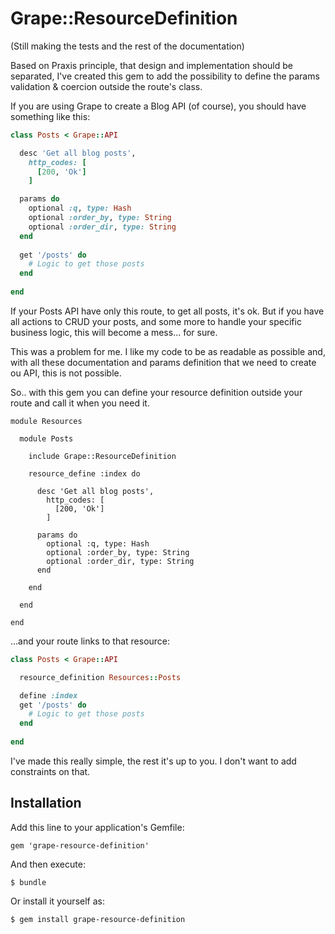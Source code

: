 Grape::ResourceDefinition
=========================

(Still making the tests and the rest of the documentation)

Based on Praxis principle, that design and implementation should be separated, I've created this gem to add the possibility to define the params validation & coercion outside the route's class.

If you are using Grape to create a Blog API (of course), you should have something like this:

```ruby
class Posts < Grape::API

  desc 'Get all blog posts',
    http_codes: [
      [200, 'Ok']
    ]

  params do
    optional :q, type: Hash
    optional :order_by, type: String
    optional :order_dir, type: String
  end
  
  get '/posts' do
    # Logic to get those posts
  end
  
end
```

If your Posts API have only this route, to get all posts, it's ok. But if you have all actions to CRUD your posts, and some more to handle your specific business logic, this will become a mess... for sure.

This was a problem for me. I like my code to be as readable as possible and, with all these documentation and params definition that we need to create ou API, this is not possible.

So.. with this gem you can define your resource definition outside your route and call it when you need it.

    module Resources
        
      module Posts
      
        include Grape::ResourceDefinition
        
        resource_define :index do
        
          desc 'Get all blog posts',
            http_codes: [
              [200, 'Ok']
            ]
    
          params do
            optional :q, type: Hash
            optional :order_by, type: String
            optional :order_dir, type: String
          end
        
        end
      
      end
        
    end
    
...and your route links to that resource:

```ruby
class Posts < Grape::API

  resource_definition Resources::Posts

  define :index
  get '/posts' do
    # Logic to get those posts
  end
  
end
```

I've made this really simple, the rest it's up to you. I don't want to add constraints on that. 

## Installation

Add this line to your application's Gemfile:

    gem 'grape-resource-definition'

And then execute:

    $ bundle

Or install it yourself as:

    $ gem install grape-resource-definition


